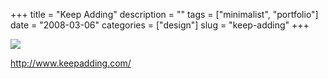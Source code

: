 +++
title = "Keep Adding"
description = ""
tags = ["minimalist", "portfolio"]
date = "2008-03-06"
categories = ["design"]
slug = "keep-adding"
+++


 

  <div id="screens-thumbs" class="clearfix">
    <div class="txt-center" id="design-submission"><a href="http://www.keepadding.com/"><img id='bluga-thumbnail-855' class='bluga-thumbnail large' src='/media/bluga/
wt47f2790fc08a8_0.jpg'/></a></div>  
  </div>   
<p><a href="http://www.keepadding.com/">http://www.keepadding.com/</a></p>




